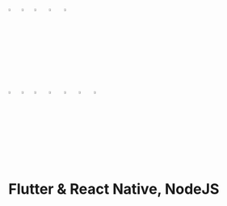<a href="#" onclick="event.preventDefault();"> <img src="https://cdn2.iconfinder.com/data/icons/seo-flat-6/128/39_Email_Marketing-1024.png" width="3.5%"/></a>&nbsp;
<a href="#" onclick="event.preventDefault();"> <img src="https://cdn3.iconfinder.com/data/icons/signs-symbols-5/126/slice331-512.png" width="3.5%"/></a>&nbsp;
<a href="mailto:abdullahsoyuoz@gmail.com"><img src="https://cdn4.iconfinder.com/data/icons/logos-brands-in-colors/48/google-gmail-512.png" width="3.5%"/></a> &nbsp;
<a href="mailto:abdullahsoyuoz@hotmail.com"><img src="https://cdn4.iconfinder.com/data/icons/logos-and-brands/512/243_Outlook_logo-512.png" width="3.5%"/></a> &nbsp;
<a href="mailto:abdullahsoyuoz@icloud.com"><img src="https://cdn3.iconfinder.com/data/icons/logos-brands-3/24/logo_brand_brands_logos_icloud-512.png" width="3.5%"/></a> &nbsp;
<br><br>
<a href="#" onclick="event.preventDefault();"> <img src="https://cdn4.iconfinder.com/data/icons/small-n-flat/24/user-group-1024.png" width="3.5%"/></a>&nbsp;
<a href="#" onclick="event.preventDefault();"> <img src="https://cdn3.iconfinder.com/data/icons/signs-symbols-5/126/slice331-512.png" width="3.5%"/></a>&nbsp;
[<img src="https://cdn4.iconfinder.com/data/icons/internet-security-flat-2/32/Internet_Security_Browser_webpage_website_web_page-512.png" width="3.5%"/>](https://www.abdullahsoyuoz.com)  &nbsp;
[<img src="https://cdn2.iconfinder.com/data/icons/social-media-2285/512/1_Linkedin_unofficial_colored_svg-1024.png" width="3.5%"/>](https://www.linkedin.com/in/abdullahsoyuoz/)  &nbsp;
[<img src="https://cdn2.iconfinder.com/data/icons/social-media-2285/512/1_Instagram_colored_svg_1-1024.png" width="3.5%"/>](https://www.instagram.com/abdullahsoyuoz/)  &nbsp;
[<img src="https://cdn2.iconfinder.com/data/icons/social-media-2285/512/1_Twitter_colored_svg-1024.png" width="3.5%"/>](https://twitter.com/abdullahsoyuoz)  &nbsp;
[<img src="https://cdn1.iconfinder.com/data/icons/apps-9/64/pexels-apps-platform-512.png" width="3.5%"/>](https://www.pexels.com/tr-tr/@abdullah-soyuoz-137934832/)  &nbsp;
# Flutter & React Native, NodeJS
